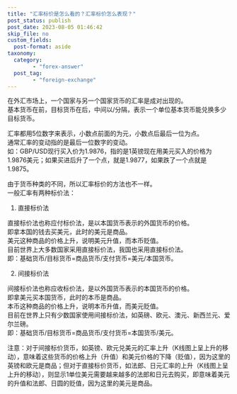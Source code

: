 ```yaml
---
title: "汇率标价是怎么看的？汇率标价怎么表现？"
post_status: publish
post_date: 2023-08-05 01:46:42
skip_file: no
custom_fields: 
  post-format: aside
taxonomy:
  category:
        - "forex-answer"
  post_tag:
        - "foreign-exchange"
---
```


在外汇市场上，一个国家与另一个国家货币的汇率是成对出现的。  
基本货币在前，目标货币在后，中间以/分隔，表示一个单位基本货币能兑换多少目标货币。

汇率都用5位数字来表示，小数点前面的为元，小数点后最后一位为点。  
通常汇率的变动指的是最后一位数字的变动。  
如：GBP/USD现行买入价为1.9876，指的是1英镑现在用美元买入的价格为1.9876美元；如果买进后升了一个点，就是1.9877，如果跌了一个点就是1.9875。

由于货币种类的不同，所以汇率标价的方法也不一样。  
一般汇率有两种标价法：

1. 直接标价法

直接标价法也称应付标价法，是以本国货币表示的外国货币的价格。  
即拿本国的钱去买美元，此时的美元是商品。  
美元这种商品的价格上升，说明美元升值，而本币贬值。  
目前世界上大多数国家采用直接标价法，我国也采用直接标价法。  
即：基础货币/目标货币=商品货币/支付货币=美元/本国货币。

2. 间接标价法

间接标价法也称应收标价法，是以外国货币表示的本国货币的价格。  
即拿美元买本国货币，此时的本币是商品。  
本币这种商品的价格上升，说明本币升值，而美元贬值。  
目前在世界上只有少数国家使用间接标价法，如英磅、欧元、澳元、新西兰元、爱尔兰磅。  
即：基础货币/目标货币=商品货币/支付货币=本国货币/美元。

注意：对于间接标价货币，如英镑、欧元兑美元的汇率上升（K线图上呈上升的移动），意味着这些货币的价格上升（升值）和美元价格的下降（贬值），因为这里的英镑和欧元是商品；但对于直接标价货币，如法郎、日元汇率的上升（K线图上呈上升的移动），则显示1单位美元需要越来越多的法郎和日元去购买，即意味着美元的升值和法郎、日圆的贬值，因为这里的美元是商品。
